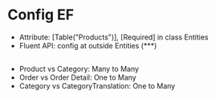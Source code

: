 # Config EF
+ Attribute: [Table("Products")], [Required] in class Entities
+ Fluent API: config at outside Entities (***)

##
+ Product vs Category: Many to Many
+ Order vs Order Detail: One to Many
+ Category vs CategoryTranslation: One to Many